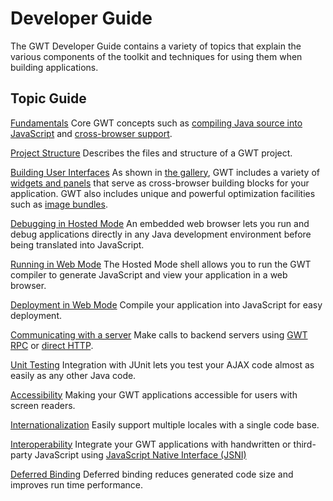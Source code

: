 # Developer Guide #

The GWT Developer Guide contains a variety of topics that explain the various components of the toolkit and techniques for using them when building applications.

## Topic Guide ##

[Fundamentals](DevGuideFundamentals.md)
Core GWT concepts such as [compiling Java source into JavaScript](DevGuideJavaToJavaScriptCompiler.md) and [cross-browser support](DevGuideCrossBrowserSupport.md).

[Project Structure](DevGuideProjectStructure.md)
Describes the files and structure of a GWT project.

[Building User Interfaces](DevGuideUserInterface.md)
As shown in [the gallery](DevGuideWidgetGallery.md), GWT includes a variety of [widgets and panels](DevGuideWidgetsAndPanels.md) that serve as cross-browser building blocks for your application. GWT also includes unique and powerful optimization facilities such as [image bundles](DevGuideImageBundles.md).

[Debugging in Hosted Mode](DevGuideHostedMode.md)
An embedded web browser lets you run and debug applications directly in any Java development environment before being translated into JavaScript.

[Running in Web Mode](DevGuideRunningInWebMode.md)
The Hosted Mode shell allows you to run the GWT compiler to generate JavaScript and view your application in a web browser.

[Deployment in Web Mode](DevGuideWebMode.md)
Compile your application into JavaScript for easy deployment.

[Communicating with a server](DevGuideServerCalls.md)
Make calls to backend servers using [GWT RPC](DevGuideRemoteProcedureCalls.md) or [direct HTTP](DevGuideHttpRequests.md).

[Unit Testing](DevGuideJUnitIntegration.md)
Integration with JUnit lets you test your AJAX code almost as easily as any other Java code.

[Accessibility](DevGuideAccessibility.md)
Making your GWT applications accessible for users with screen readers.

[Internationalization](DevGuideInternationalization.md)
Easily support multiple locales with a single code base.

[Interoperability](DevGuideInterop.md)
Integrate your GWT applications with handwritten or third-party JavaScript using [JavaScript Native Interface (JSNI)](DevGuideJavaScriptNativeInterface.md)

[Deferred Binding](DevGuideDeferredBinding.md)
Deferred binding reduces generated code size and improves run time performance.
